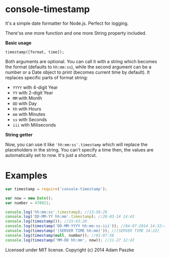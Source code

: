 console-timestamp
=================

It's a simple date formatter for Node.js. Perfect for logging.

There'ss one more function and one more String property included.

**Basic usage**

```timestamp([format, time]);```

Both arguments are optional. You can call it with a string which becomes the format (defaults to ```hh:mm:ss```), while the second argument can be a number or a Date object to print (becomes current time by default). It replaces specific parts of format string:

* ```YYYY``` with  4-digit Year
* ```YY``` with 2-digit Year
* ```MM``` with Month
* ```DD``` with Day
* ```hh``` with Hours
* ```mm``` with Minutes
* ```ss``` with Seconds
* ```iii``` with Miliseconds

**String getter**

Now, you can use it like ```'hh:mm:ss'.timestamp``` which will replace the placeholders in the string. You can't specify a time then, the values are automatically set to now. It's just a shortcut.

Examples
=================

```javascript
var timestamp = require('console-timestamp');

var now = new Date();
var number = 478921;

console.log('hh:mm:ss'.timestamp); //13:58:29
console.log('DD-MM-YY hh:mm'.timestamp); //28-03-14 14:43
console.log(timestamp()); //15:43:20
console.log(timestamp('DD-MM-YYYY hh:mm:ss:iii')); //04-07-2014 14:32:45:891
console.log(timestamp('[SERVER TIME hh:mm]')); //[SERVER TIME 14:23]
console.log(timestamp(null, number)); //01:07:58
console.log(timestamp('MM-DD hh:mm', now)); //11-27 12:43
```

Licensed under MIT license. Copyright (c) 2014 Adam Paszke